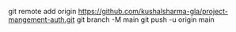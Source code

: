 git remote add origin https://github.com/kushalsharma-gla/project-mangement-auth.git
git branch -M main
git push -u origin main